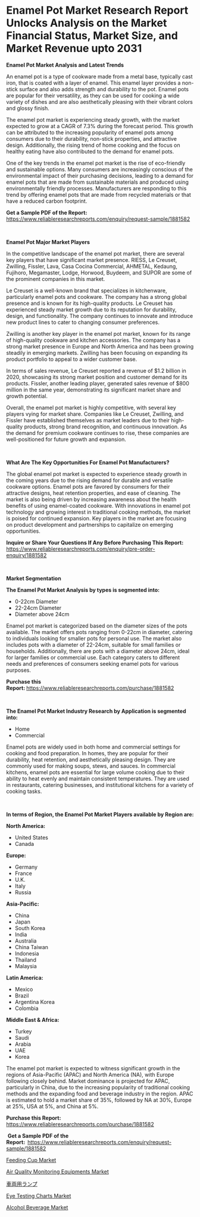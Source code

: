 <p><h1>Enamel Pot Market Research Report Unlocks Analysis on the Market Financial Status, Market Size, and Market Revenue upto 2031</h1></p><p><strong>Enamel Pot Market Analysis and Latest Trends</strong></p>
<p><p>An enamel pot is a type of cookware made from a metal base, typically cast iron, that is coated with a layer of enamel. This enamel layer provides a non-stick surface and also adds strength and durability to the pot. Enamel pots are popular for their versatility, as they can be used for cooking a wide variety of dishes and are also aesthetically pleasing with their vibrant colors and glossy finish.</p><p>The enamel pot market is experiencing steady growth, with the market expected to grow at a CAGR of 7.3% during the forecast period. This growth can be attributed to the increasing popularity of enamel pots among consumers due to their durability, non-stick properties, and attractive design. Additionally, the rising trend of home cooking and the focus on healthy eating have also contributed to the demand for enamel pots.</p><p>One of the key trends in the enamel pot market is the rise of eco-friendly and sustainable options. Many consumers are increasingly conscious of the environmental impact of their purchasing decisions, leading to a demand for enamel pots that are made from sustainable materials and produced using environmentally friendly processes. Manufacturers are responding to this trend by offering enamel pots that are made from recycled materials or that have a reduced carbon footprint.</p></p>
<p><strong>Get a Sample PDF of the Report:&nbsp;</strong> <a href="https://www.reliableresearchreports.com/enquiry/request-sample/1881582">https://www.reliableresearchreports.com/enquiry/request-sample/1881582</a></p>
<p>&nbsp;</p>
<p><strong>Enamel Pot Major Market Players</strong></p>
<p><p>In the competitive landscape of the enamel pot market, there are several key players that have significant market presence. RIESS, Le Creuset, Zwilling, Fissler, Lava, Casa Cocina Commercial, AHMETAL, Kedaung, Fujihoro, Megamaster, Lodge, Horwood, Buydeem, and SUPOR are some of the prominent companies in this market.</p><p>Le Creuset is a well-known brand that specializes in kitchenware, particularly enamel pots and cookware. The company has a strong global presence and is known for its high-quality products. Le Creuset has experienced steady market growth due to its reputation for durability, design, and functionality. The company continues to innovate and introduce new product lines to cater to changing consumer preferences.</p><p>Zwilling is another key player in the enamel pot market, known for its range of high-quality cookware and kitchen accessories. The company has a strong market presence in Europe and North America and has been growing steadily in emerging markets. Zwilling has been focusing on expanding its product portfolio to appeal to a wider customer base.</p><p>In terms of sales revenue, Le Creuset reported a revenue of $1.2 billion in 2020, showcasing its strong market position and customer demand for its products. Fissler, another leading player, generated sales revenue of $800 million in the same year, demonstrating its significant market share and growth potential.</p><p>Overall, the enamel pot market is highly competitive, with several key players vying for market share. Companies like Le Creuset, Zwilling, and Fissler have established themselves as market leaders due to their high-quality products, strong brand recognition, and continuous innovation. As the demand for premium cookware continues to rise, these companies are well-positioned for future growth and expansion.</p></p>
<p>&nbsp;</p>
<p><strong>What Are The Key Opportunities For Enamel Pot Manufacturers?</strong></p>
<p><p>The global enamel pot market is expected to experience steady growth in the coming years due to the rising demand for durable and versatile cookware options. Enamel pots are favored by consumers for their attractive designs, heat retention properties, and ease of cleaning. The market is also being driven by increasing awareness about the health benefits of using enamel-coated cookware. With innovations in enamel pot technology and growing interest in traditional cooking methods, the market is poised for continued expansion. Key players in the market are focusing on product development and partnerships to capitalize on emerging opportunities.</p></p>
<p><strong>Inquire or Share Your Questions If Any Before Purchasing This Report:</strong> <a href="https://www.reliableresearchreports.com/enquiry/pre-order-enquiry/1881582">https://www.reliableresearchreports.com/enquiry/pre-order-enquiry/1881582</a></p>
<p>&nbsp;</p>
<p><strong>Market Segmentation</strong></p>
<p><strong>The Enamel Pot Market Analysis by types is segmented into:</strong></p>
<p><ul><li>0-22cm Diameter</li><li>22-24cm Diameter</li><li>Diameter above 24cm</li></ul></p>
<p><p>Enamel pot market is categorized based on the diameter sizes of the pots available. The market offers pots ranging from 0-22cm in diameter, catering to individuals looking for smaller pots for personal use. The market also includes pots with a diameter of 22-24cm, suitable for small families or households. Additionally, there are pots with a diameter above 24cm, ideal for larger families or commercial use. Each category caters to different needs and preferences of consumers seeking enamel pots for various purposes.</p></p>
<p><strong>Purchase this Report:&nbsp;</strong><a href="https://www.reliableresearchreports.com/purchase/1881582">https://www.reliableresearchreports.com/purchase/1881582</a></p>
<p>&nbsp;</p>
<p><strong>The Enamel Pot Market Industry Research by Application is segmented into:</strong></p>
<p><ul><li>Home</li><li>Commercial</li></ul></p>
<p><p>Enamel pots are widely used in both home and commercial settings for cooking and food preparation. In homes, they are popular for their durability, heat retention, and aesthetically pleasing design. They are commonly used for making soups, stews, and sauces. In commercial kitchens, enamel pots are essential for large volume cooking due to their ability to heat evenly and maintain consistent temperatures. They are used in restaurants, catering businesses, and institutional kitchens for a variety of cooking tasks.</p></p>
<p>&nbsp;</p>
<p><strong>In terms of Region, the Enamel Pot Market Players available by Region are:</strong></p>
<p>
    <p> <strong> North America: </strong>
        <ul>
            <li>United States</li>
            <li>Canada</li>
        </ul>
        </p> 
    <p> <strong> Europe: </strong>
        <ul>
            <li>Germany</li>
            <li>France</li>
            <li>U.K.</li>
            <li>Italy</li>
            <li>Russia</li>
        </ul>
        </p> 
    <p> <strong> Asia-Pacific: </strong>
        <ul>
            <li>China</li>
            <li>Japan</li>
            <li>South Korea</li>
            <li>India</li>
            <li>Australia</li>
            <li>China Taiwan</li>
            <li>Indonesia</li>
            <li>Thailand</li>
            <li>Malaysia</li>
        </ul>
        </p> 
    <p> <strong> Latin America: </strong>
        <ul>
            <li>Mexico</li>
            <li>Brazil</li>
            <li>Argentina Korea</li>
            <li>Colombia</li>
        </ul>
        </p> 
    <p> <strong> Middle East & Africa: </strong>
        <ul>
            <li>Turkey</li>
            <li>Saudi</li>
            <li>Arabia</li>
            <li>UAE</li>
            <li>Korea</li>
        </ul>
    </p>
    </p>
<p><p>The enamel pot market is expected to witness significant growth in the regions of Asia-Pacific (APAC) and North America (NA), with Europe following closely behind. Market dominance is projected for APAC, particularly in China, due to the increasing popularity of traditional cooking methods and the expanding food and beverage industry in the region. APAC is estimated to hold a market share of 35%, followed by NA at 30%, Europe at 25%, USA at 5%, and China at 5%.</p></p>
<p><strong>Purchase this Report: </strong><a href="https://www.reliableresearchreports.com/purchase/1881582">https://www.reliableresearchreports.com/purchase/1881582</a></p>
<p>&nbsp;<strong>Get a Sample PDF of the Report:&nbsp;&nbsp;</strong><a href="https://www.reliableresearchreports.com/enquiry/request-sample/1881582">https://www.reliableresearchreports.com/enquiry/request-sample/1881582</a></p>
<p><strong></strong></p>
<p><p><a href="https://github.com/gamblestampleyjenny50m5sl6/Market-Research-Report-List-1/blob/main/feeding-cup-market.md">Feeding Cup Market</a></p><p><a href="https://issuu.com/reportprime-2/docs/air-quality-monitoring-equipments-market-size-2030">Air Quality Monitoring Equipments Market</a></p><p><a href="https://github.com/nemesis2824/Market-Research-Report-List-1/blob/main/66808606652.md">車両用ランプ</a></p><p><a href="https://github.com/nicholepatriciadoylenwnrjr0/Market-Research-Report-List-1/blob/main/eye-testing-charts-market.md">Eye Testing Charts Market</a></p><p><a href="https://issuu.com/reportprime-2/docs/alcohol-beverage-market-size-2030.pptx">Alcohol Beverage Market</a></p></p>